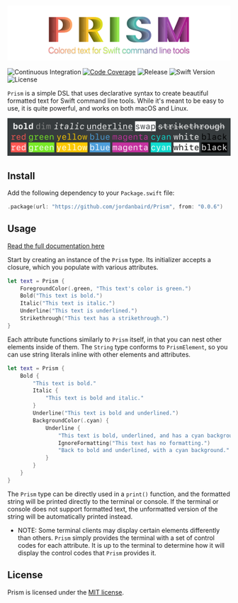 [![Prism](/media/header.svg)](https://github.com/jordanbaird/Prism)

![Continuous Integration](https://img.shields.io/github/workflow/status/jordanbaird/Prism/Swift)
[![Code Coverage](https://codecov.io/gh/jordanbaird/Prism/branch/main/graph/badge.svg?token=C60OOWRYQ2)](https://codecov.io/gh/jordanbaird/Prism)
![Release](https://img.shields.io/github/v/release/jordanbaird/Prism)
![Swift Version](https://img.shields.io/badge/Swift-5.5%2B-orange)
![License](https://img.shields.io/github/license/jordanbaird/Prism)

`Prism` is a simple DSL that uses declarative syntax to create beautiful formatted text for Swift command line tools. While it's meant to be easy to use, it is quite powerful, and works on both macOS and Linux.

[![Styles](/media/styles.svg)](https://github.com/jordanbaird/Prism)

## Install

Add the following dependency to your `Package.swift` file:

```swift
.package(url: "https://github.com/jordanbaird/Prism", from: "0.0.6")
```

## Usage

[Read the full documentation here](https://swiftpackageindex.com/jordanbaird/Prism/documentation)

Start by creating an instance of the `Prism` type. Its initializer accepts a closure, which you populate with various attributes.

```swift
let text = Prism {
    ForegroundColor(.green, "This text's color is green.")
    Bold("This text is bold.")
    Italic("This text is italic.")
    Underline("This text is underlined.")
    Strikethrough("This text has a strikethrough.")
}
```

Each attribute functions similarly to `Prism` itself, in that you can nest other elements inside of them. The `String` type conforms to `PrismElement`, so you can use string literals inline with other elements and attributes.

```swift
let text = Prism {
    Bold {
        "This text is bold."
        Italic {
            "This text is bold and italic."
        }
        Underline("This text is bold and underlined.")
        BackgroundColor(.cyan) {
            Underline {
                "This text is bold, underlined, and has a cyan background."
                IgnoreFormatting("This text has no formatting.")
                "Back to bold and underlined, with a cyan background."
            }
        }
    }
}
```

The `Prism` type can be directly used in a `print()` function, and the formatted string will be printed directly to the terminal or console. If the terminal or console does not support formatted text, the unformatted version of the string will be automatically printed instead.

- NOTE: Some terminal clients may display certain elements differently than others. `Prism` simply provides the terminal with a set of control codes for each attribute. It is up to the terminal to determine how it will display the control codes that `Prism` provides it.

## License

Prism is licensed under the [MIT license](http://www.opensource.org/licenses/mit-license).
